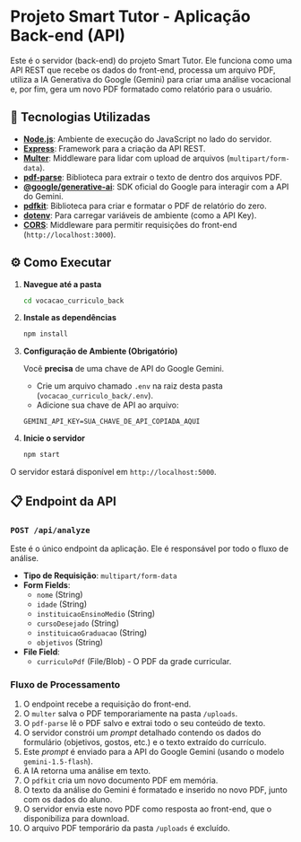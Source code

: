 # Projeto Smart Tutor - Aplicação Back-end (API)

Este é o servidor (back-end) do projeto Smart Tutor. Ele funciona como uma API REST que recebe os dados do front-end, processa um arquivo PDF, utiliza a IA Generativa do Google (Gemini) para criar uma análise vocacional e, por fim, gera um novo PDF formatado como relatório para o usuário.

## 🚀 Tecnologias Utilizadas

* **[Node.js](https://nodejs.org/en)**: Ambiente de execução do JavaScript no lado do servidor.
* **[Express](https://expressjs.com/pt-br/)**: Framework para a criação da API REST.
* **[Multer](https://github.com/expressjs/multer)**: Middleware para lidar com upload de arquivos (`multipart/form-data`).
* **[pdf-parse](https://www.npmjs.com/package/pdf-parse)**: Biblioteca para extrair o texto de dentro dos arquivos PDF.
* **[@google/generative-ai](https://www.npmjs.com/package/@google/generative-ai)**: SDK oficial do Google para interagir com a API do Gemini.
* **[pdfkit](https://pdfkit.org/)**: Biblioteca para criar e formatar o PDF de relatório do zero.
* **[dotenv](https://www.npmjs.com/package/dotenv)**: Para carregar variáveis de ambiente (como a API Key).
* **[CORS](https://www.npmjs.com/package/cors)**: Middleware para permitir requisições do front-end (`http://localhost:3000`).

## ⚙️ Como Executar

1.  **Navegue até a pasta**
    ```bash
    cd vocacao_curriculo_back
    ```

2.  **Instale as dependências**
    ```bash
    npm install
    ```

3.  **Configuração de Ambiente (Obrigatório)**

    Você **precisa** de uma chave de API do Google Gemini.

    * Crie um arquivo chamado `.env` na raiz desta pasta (`vocacao_curriculo_back/.env`).
    * Adicione sua chave de API ao arquivo:

    ```
    GEMINI_API_KEY=SUA_CHAVE_DE_API_COPIADA_AQUI
    ```

4.  **Inicie o servidor**
    ```bash
    npm start
    ```

O servidor estará disponível em `http://localhost:5000`.

## 📋 Endpoint da API

### `POST /api/analyze`

Este é o único endpoint da aplicação. Ele é responsável por todo o fluxo de análise.

* **Tipo de Requisição**: `multipart/form-data`
* **Form Fields**:
    * `nome` (String)
    * `idade` (String)
    * `instituicaoEnsinoMedio` (String)
    * `cursoDesejado` (String)
    * `instituicaoGraduacao` (String)
    * `objetivos` (String)
* **File Field**:
    * `curriculoPdf` (File/Blob) - O PDF da grade curricular.

### Fluxo de Processamento

1.  O endpoint recebe a requisição do front-end.
2.  O `multer` salva o PDF temporariamente na pasta `/uploads`.
3.  O `pdf-parse` lê o PDF salvo e extrai todo o seu conteúdo de texto.
4.  O servidor constrói um *prompt* detalhado contendo os dados do formulário (objetivos, gostos, etc.) e o texto extraído do currículo.
5.  Este *prompt* é enviado para a API do Google Gemini (usando o modelo `gemini-1.5-flash`).
6.  A IA retorna uma análise em texto.
7.  O `pdfkit` cria um novo documento PDF em memória.
8.  O texto da análise do Gemini é formatado e inserido no novo PDF, junto com os dados do aluno.
9.  O servidor envia este novo PDF como resposta ao front-end, que o disponibiliza para download.
10. O arquivo PDF temporário da pasta `/uploads` é excluído.